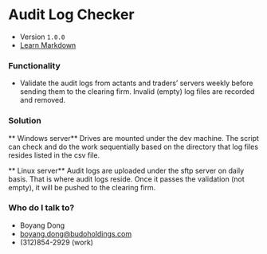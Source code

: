 # Audit Log Checker 
* Version `1.0.0`
* [Learn Markdown](https://bitbucket.org/tutorials/markdowndemo)

### Functionality ###
* Validate the audit logs from actants and traders’ servers weekly before sending them to the clearing firm. Invalid (empty) log files are recorded and removed. 

### Solution ###
** Windows server**
Drives are mounted under the dev machine. The script can check and do the work sequentially based on the directory that log files resides listed in the csv file. 

** Linux server**
Audit logs are uploaded under the sftp server on daily basis. That is where audit logs reside. Once it passes the validation (not empty), it will be pushed to the clearing firm. 

### Who do I talk to? ###
* Boyang Dong
* boyang.dong@budoholdings.com
* (312)854-2929 (work)